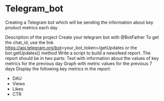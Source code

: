 # Telegram_bot
Creating a Telegram bot which will be sending the information about key product metrics each day

Description of the project
Create your telegram bot with @BotFather To get the chat_id, use the link https://api.telegram.org/bot<your_bot_token>/getUpdates or the bot.getUpdates() method
Write a script to build a newsfeed report. The report should be in two parts:
Text with information about the values of key metrics for the previous day
Graph with metric values for the previous 7 days
Display the following key metrics in the report:
- DAU
- Views
- Likes
- CTR
